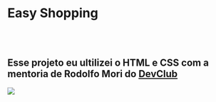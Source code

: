 <h1>Easy Shopping</h1>
<br>
<br>
<h2>Esse projeto eu ultilizei o HTML e CSS com a mentoria de Rodolfo Mori do <a href="https://rodolfomori.com.br/devclub">DevClub</a></h2>

<img src="https://github.com/willianoliveira80/easy-shopping/blob/main/desktop.jpg?raw=true" />
